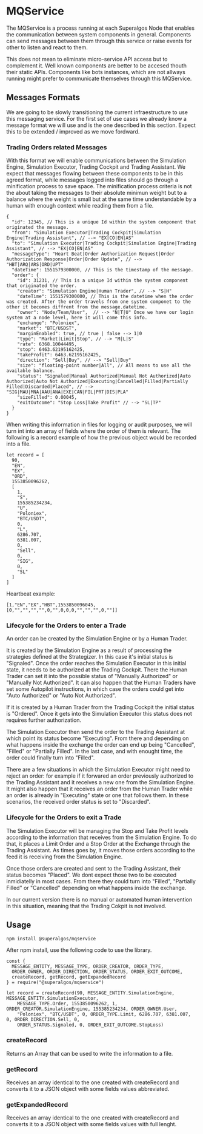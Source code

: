 # MQService

The MQService is a process running at each Superalgos Node that enables the communication between system components in general. Components can send messages between them through this service or raise events for other to listen and react to them.

This does not mean to eliminate micro-service API access but to complement it. Well known components are better to be accesed thouth their static APIs. Components like bots instances, which are not allways running might prefer to communicate themselves through this MQService.

## Messages Formats

We are going to be slowly transitioning the current infraestructure to use this messaging service. For the first set of use cases we already know a message format we will use and is the one described in this section. Expect this to be extended / improved as we move fordward.

### Trading Orders related Messages

With this format we will enable communications between the Simulation Engine, Simulation Executor, Trading Cockpit and Trading Assistant. We expect that messages flowing between these components to be in this agreed format, while messages logged into files should go through a minification process to save space. The minification process criteria is not the about taking the messages to their absolute minimun weight but to a balance where the weight is small but at the same time understandable by a human with enough context while reading them from a file.

```
{
  "id": 12345, // This is a unique Id within the system component that originated the message.
  "from": "Simulation Executor|Trading Cockpit|Simulation Engine|Trading Assistant", // --> "EX|CO|EN|AS"
  "to": "Simulation Executor|Trading Cockpit|Simulation Engine|Trading Assistant", // --> "EX|CO|EN|AS"
  "messageType": "Heart Beat|Order Authorization Request|Order Authorization Response|Order|Order Update", // --> "HBT|ARQ|ARS|ORD|UPT"
  "dateTime": 1551579300000, // This is the timestamp of the message.
  "order": {
    "id": 31231, // This is a unique Id within the system component that originated the order.
    "creator": "Simulation Engine|Human Trader", // --> "S|H"
    "dateTime": 1551579300000, // This is the datetime when the order was created. After the order travels from one system componet to the other it becomes diffrent from the message.datetime.
    "owner": "Node/Team/User",  // --> "N|T|U" Once we have our login system at a node level, here it will come this info.
    "exchange": "Poloniex",
    "market": "BTC/USDST",
    "marginEnabled": true, // true | false --> 1|0
    "type": "Market|Limit|Stop", // --> "M|L|S"
    "rate": 6368.10044495,
    "stop": 6463.62195162425,
    "takeProfit": 6463.62195162425,
    "direction": "Sell|Buy", // --> "Sell|Buy"
    "size": "floating-point number|All", // All means to use all the available balance.
    "status": "Signaled|Manual Authorized|Manual Not Authorized|Auto Authorized|Auto Not Authorized|Executing|Cancelled|Filled|Partially Filled|Discarded|Placed", // --> "SIG|MAU|MNA|AAU|ANA|EXE|CAN|FIL|PRT|DIS|PLA"
    "sizeFilled": 0.00045,
    "exitOutcome": "Stop Loss|Take Profit" // --> "SL|TP"
  }
}
```

When writing this information in files for logging or audit purposes, we will turn int into an array of fields where the order of them is relevant. The following is a record example of how the previous object would be recorded into a file.

```
let record = [
  90,
  "EN",
  "EX",
  "ORD",
  1553850096262,
  [
    1,
    "S",
    155385234234,
    "U",
    "Poloniex",
    "BTC/USDT",
    0,
    "L",
    6286.707,
    6381.007,
    0,
    "Sell",
    0,
    "SIG",
    0,
    "SL"
  ]
]
```

Heartbeat example:

```
[1,"EN","EX","HBT",1553850096045,[0,"","","","",0,"",0,0,0,"","","",0,""]]
```

### Lifecycle for the Orders to enter a Trade

An order can be created by the Simulation Engine or by a Human Trader.

It is created by the Simulation Engine as a result of processing the strategies defined at the Strategizer. In this case it's initial status is "Signaled". Once the order reaches the Simulation Executor in this initial state, it needs to be authorized at the Trading Cockpit. There the Human Trader can set it into the possible status of "Manually Authorized" or "Manually Not Authorized". It can also happen that the Human Traders have set some Autopilot instructions, in which case the orders could get into "Auto Authorized" or "Auto Not Authorized".

If it is created by a Human Trader from the Trading Cockpit the initial status is "Ordered". Once it gets into the Simulation Executor this status does not requires further authorization.

The Simulation Executor then send the order to the Trading Assistant at which point its status become "Executing". From there and depending on what happens inside the exchange the order can end up being "Cancelled", "Filled" or "Partially Filled". In the last case, and with enought time, the order could finally turn into "Filled".

There are a few situations in which the Simulation Executor might need to reject an order: for example if it forwared an order previously authorized to the Trading Assistant and it receives a new one from the Simulation Engine. It might also happen that it receives an order from the Human Trader while an order is already in "Executing" state or one that follows them. In these scenarios, the received order status is set to "Discarded".

### Lifecycle for the Orders to exit a Trade

The Simulation Executor will be managing the Stop and Take Profit levels according to the information that receives from the Simulation Engine. To do that, it places a Limit Order and a Stop Order at the Exchange through the Trading Assistant. As times goes by, it moves those orders according to the feed it is receiving from the Simulation Engine.

Once those orders are created and sent to the Trading Assistant, their status becomes "Placed". We dont expect those two to be executed inmidiatelly in most cases. From there they could turn into "Filled", "Partially Filled" or "Cancelled" depending on what happens inside the exchange.

In our current version there is no manual or automated human intervention in this situation, meaning that the Trading Cokpit is not involved.

## Usage

```
npm install @superalgos/mqservice
```

After npm install, use the following code to use the library.

```
const {
  MESSAGE_ENTITY, MESSAGE_TYPE, ORDER_CREATOR, ORDER_TYPE,
  ORDER_OWNER, ORDER_DIRECTION, ORDER_STATUS, ORDER_EXIT_OUTCOME,
  createRecord, getRecord, getExpandedRecord
} = require("@superalgos/mqservice")

let record = createRecord(90, MESSAGE_ENTITY.SimulationEngine, MESSAGE_ENTITY.SimulationExecutor,
    MESSAGE_TYPE.Order, 1553850096262, 1, ORDER_CREATOR.SimulationEngine, 155385234234, ORDER_OWNER.User,
    "Poloniex", "BTC/USDT", 0, ORDER_TYPE.Limit, 6286.707, 6381.007, 0, ORDER_DIRECTION.Sell, 0,
    ORDER_STATUS.Signaled, 0, ORDER_EXIT_OUTCOME.StopLoss)
```

### createRecord

Returns an Array that can be used to write the information to a file.

### getRecord

Receives an array identical to the one created with createRecord and converts it to a JSON object with some fields values abbreviated.

### getExpandedRecord

Receives an array identical to the one created with createRecord and converts it to a JSON object with some fields values with full lenght.


